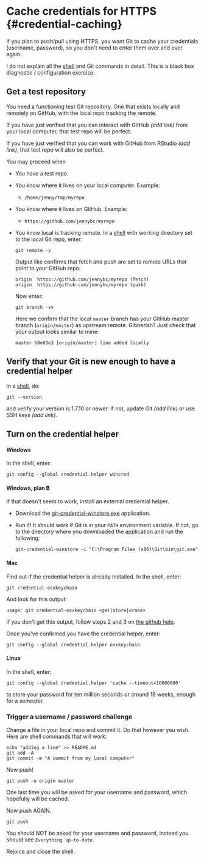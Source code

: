 # Cache credentials for HTTPS {#credential-caching}

If you plan to push/pull using HTTPS, you want Git to cache your credentials (username, password), so you don't need to enter them over and over again.

I do not explain all the [shell](http://stat545.com/git09_shell.html) and Git commands in detail. This is a black box diagnostic / configuration exercise.

## Get a test repository

You need a functioning test Git repository. One that exists locally and remotely on GitHub, with the local repo tracking the remote.

If you have just verified that you can interact with GitHub *(add link)* from your local computer, that test repo will be perfect.

If you have just verified that you can work with GitHub from RStudio *(add link)*, that test repo will also be perfect.

You may proceed when

  * You have a test repo.
  * You know where it lives on your local computer. Example:
    - `/home/jenny/tmp/myrepo`
  * You know where it lives on GitHub. Example:
    - `https://github.com/jennybc/myrepo`
  * You know local is tracking remote. In a [shell](http://stat545.com/git09_shell.html) with working directory set to the local Git repo, enter:
  
        git remote -v
        
    Output like confirms that fetch and push are set to remote URLs that point to your GitHub repo:
    
        origin	https://github.com/jennybc/myrepo (fetch)
        origin	https://github.com/jennybc/myrepo (push)
        
    Now enter:
    
        git branch -vv
        
    Here we confirm that the local `master` branch has your GitHub master branch (`origin/master`) as upstream remote. Gibberish? Just check that your output looks similar to mine:
    
        master b8e03e3 [origin/master] line added locally

## Verify that your Git is new enough to have a credential helper

In a [shell](http://stat545.com/git09_shell.html), do:

    git --version

and verify your version is 1.7.10 or newer. If not, update Git *(add link)* or use SSH keys *(add link)*.
  
## Turn on the credential helper

#### Windows

In the shell, enter:

    git config --global credential.helper wincred

#### Windows, plan B

If that doesn't seem to work, install an external credential helper.

  * Download the [git-credential-winstore.exe](http://gitcredentialstore.codeplex.com/) application.
  * Run it! It should work if Git is in your `PATH` environment variable. If not, go to the directory where you downloaded the application and run the following:
  
        git-credential-winstore -i "C:\Program Files (x86)\Git\bin\git.exe"

#### Mac

Find out if the credential helper is already installed. In the shell, enter:

    git credential-osxkeychain
    
And look for this output:

    usage: git credential-osxkeychain <get|store|erase>

If you don't get this output, follow steps 2 and 3 on [the github help](https://help.github.com/articles/caching-your-github-password-in-git#platform-mac).

Once you've confirmed you have the credential helper, enter:

    git config --global credential.helper osxkeychain

#### Linux

In the shell, enter:

    git config --global credential.helper 'cache --timeout=10000000'

to store your password for ten million seconds or around 16 weeks, enough for a semester.

### Trigger a username / password challenge

Change a file in your local repo and commit it. Do that however you wish. Here are shell commands that will work:

    echo "adding a line" >> README.md
    git add -A
    git commit -m "A commit from my local computer"

Now push!

    git push -u origin master

One last time you will be asked for your username and password, which hopefully will be cached.

Now push AGAIN.

    git push
  
You should NOT be asked for your username and password, instead you should see `Everything up-to-date`.
  
Rejoice and close the shell.
